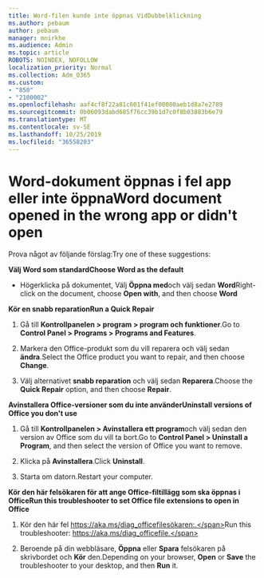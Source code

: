 ```yaml
---
title: Word-filen kunde inte öppnas VidDubbelklickning
ms.author: pebaum
author: pebaum
manager: mnirkhe
ms.audience: Admin
ms.topic: article
ROBOTS: NOINDEX, NOFOLLOW
localization_priority: Normal
ms.collection: Adm_O365
ms.custom:
- "850"
- "2100002"
ms.openlocfilehash: aaf4cf8f22a81c601f41ef00080aeb1d8a7e2789
ms.sourcegitcommit: 0b06093dabd685f76cc39b1d7c0f8b03883b6e79
ms.translationtype: MT
ms.contentlocale: sv-SE
ms.lasthandoff: 10/25/2019
ms.locfileid: "36558203"
---
```

# <a name="word-document-opened-in-the-wrong-app-or-didnt-open"></a><span data-ttu-id="cd252-102">Word-dokument öppnas i fel app eller inte öppna</span><span class="sxs-lookup"><span data-stu-id="cd252-102">Word document opened in the wrong app or didn't open</span></span>

<span data-ttu-id="cd252-103">Prova något av följande förslag:</span><span class="sxs-lookup"><span data-stu-id="cd252-103">Try one of these suggestions:</span></span>

<span data-ttu-id="cd252-104">**Välj Word som standard**</span><span class="sxs-lookup"><span data-stu-id="cd252-104">**Choose Word as the default**</span></span>

- <span data-ttu-id="cd252-105">Högerklicka på dokumentet, Välj **Öppna med**och välj sedan **Word**</span><span class="sxs-lookup"><span data-stu-id="cd252-105">Right-click on the document, choose **Open with**, and then choose **Word**</span></span>

<span data-ttu-id="cd252-106">**Kör en snabb reparation**</span><span class="sxs-lookup"><span data-stu-id="cd252-106">**Run a Quick Repair**</span></span>

1. <span data-ttu-id="cd252-107">Gå till **Kontrollpanelen > program > program och funktioner**.</span><span class="sxs-lookup"><span data-stu-id="cd252-107">Go to **Control Panel > Programs > Programs and Features**.</span></span>

2. <span data-ttu-id="cd252-108">Markera den Office-produkt som du vill reparera och välj sedan **ändra**.</span><span class="sxs-lookup"><span data-stu-id="cd252-108">Select the Office product you want to repair, and then choose **Change**.</span></span>

3. <span data-ttu-id="cd252-109">Välj alternativet **snabb reparation** och välj sedan **Reparera**.</span><span class="sxs-lookup"><span data-stu-id="cd252-109">Choose the **Quick Repair** option, and then choose **Repair**.</span></span>

<span data-ttu-id="cd252-110">**Avinstallera Office-versioner som du inte använder**</span><span class="sxs-lookup"><span data-stu-id="cd252-110">**Uninstall versions of Office you don't use**</span></span>

1. <span data-ttu-id="cd252-111">Gå till **Kontrollpanelen > Avinstallera ett program**och välj sedan den version av Office som du vill ta bort.</span><span class="sxs-lookup"><span data-stu-id="cd252-111">Go to **Control Panel > Uninstall a Program**, and then select the version of Office you want to remove.</span></span>

2. <span data-ttu-id="cd252-112">Klicka på **Avinstallera**.</span><span class="sxs-lookup"><span data-stu-id="cd252-112">Click **Uninstall**.</span></span>

3. <span data-ttu-id="cd252-113">Starta om datorn.</span><span class="sxs-lookup"><span data-stu-id="cd252-113">Restart your computer.</span></span>

<span data-ttu-id="cd252-114">**Kör den här felsökaren för att ange Office-filtillägg som ska öppnas i Office**</span><span class="sxs-lookup"><span data-stu-id="cd252-114">**Run this troubleshooter to set Office file extensions to open in Office**</span></span>

1. <span data-ttu-id="cd252-115">Kör den här fel https://aka.ms/diag_officefilesökaren:.</span><span class="sxs-lookup"><span data-stu-id="cd252-115">Run this troubleshooter: https://aka.ms/diag_officefile.</span></span>

2. <span data-ttu-id="cd252-116">Beroende på din webbläsare, **Öppna** eller **Spara** felsökaren på skrivbordet och **Kör** den.</span><span class="sxs-lookup"><span data-stu-id="cd252-116">Depending on your browser, **Open** or **Save** the troubleshooter to your desktop, and then **Run** it.</span></span>
